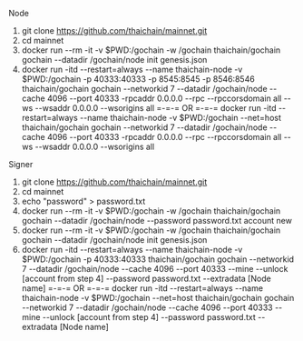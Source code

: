 Node
1. git clone https://github.com/thaichain/mainnet.git
2. cd mainnet
3. docker run --rm -it -v $PWD:/gochain -w /gochain thaichain/gochain gochain --datadir /gochain/node init genesis.json
4. docker run -itd --restart=always --name thaichain-node -v $PWD:/gochain -p 40333:40333 -p 8545:8545 -p 8546:8546 thaichain/gochain gochain --networkid 7  --datadir /gochain/node  --cache 4096 --port 40333 -rpcaddr 0.0.0.0 --rpc --rpccorsdomain all  --ws --wsaddr 0.0.0.0 --wsorigins all
    =-=-= OR =-=-=
  docker run -itd --restart=always --name thaichain-node -v $PWD:/gochain --net=host thaichain/gochain gochain --networkid 7  --datadir /gochain/node  --cache 4096 --port 40333 -rpcaddr 0.0.0.0 --rpc --rpccorsdomain all  --ws --wsaddr 0.0.0.0 --wsorigins all

Signer
1. git clone https://github.com/thaichain/mainnet.git
2. cd mainnet
3. echo "password" > password.txt 
4. docker run --rm -it -v $PWD:/gochain -w /gochain thaichain/gochain gochain --datadir /gochain/node --password password.txt account new 
5. docker run --rm -it -v $PWD:/gochain -w /gochain thaichain/gochain gochain --datadir /gochain/node init genesis.json
6. docker run -itd --restart=always --name thaichain-node -v $PWD:/gochain -p 40333:40333 thaichain/gochain gochain --networkid 7  --datadir /gochain/node  --cache 4096 --port 40333 --mine --unlock [account from step 4] --password password.txt --extradata [Node name]
    =-=-= OR =-=-=
  docker run -itd --restart=always --name thaichain-node -v $PWD:/gochain --net=host thaichain/gochain gochain --networkid 7  --datadir /gochain/node  --cache 4096 --port 40333 --mine --unlock [account from step 4] --password password.txt --extradata [Node name]
